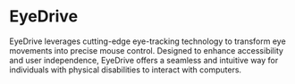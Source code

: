 # EyeDrive
EyeDrive leverages cutting-edge eye-tracking technology to transform eye movements into precise mouse control. Designed to enhance accessibility and user independence, EyeDrive offers a seamless and intuitive way for individuals with physical disabilities to interact with computers.
